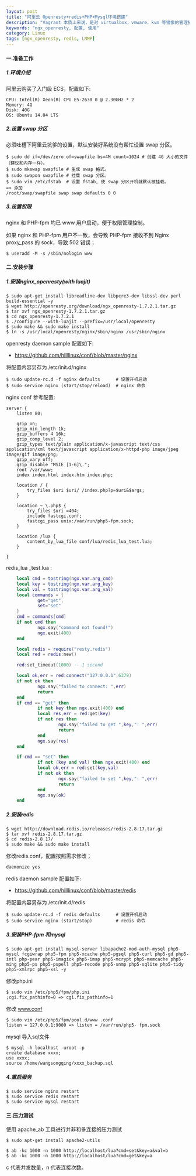 ```yaml
---
layout: post
title: "阿里云 Openresty+redis+PHP+Mysql环境搭建"
description: "Vagrant 本质上来说，是对 virtualbox，vmware，kvm 等镜像的管理操作，是一个中间层技术。使用它的前提是你本机必须有 virtualbox，vmware，kvm 等虚拟机。"
keywords: "ngx_openresty, 配置, 使用"
category: Linux
tags: [ngx_openresty, redis, LNMP]
---
```


#### 一.准备工作

##### 1.环境介绍

阿里云购买了入门级 ECS，配置如下:

    CPU: Intel(R) Xeon(R) CPU E5-2630 0 @ 2.30GHz * 2
    Memory: 4G
    Disk: 40G
    OS: Ubuntu 14.04 LTS


##### 2.设置 swap 分区

必须吐槽下阿里云坑爹的设置，默认安装好系统没有帮忙设置 swap 分区。

    $ sudo dd if=/dev/zero of=swapfile bs=4M count=1024 # 创建 4G 大小的文件（建议和内存一样）。
    $ sudo mkswap swapfile # 生成 swap 格式。
    $ sudo swapon swapfile # 挂载 swap 分区。
    $ sudo vim /etc/fstab  # 设置 fstab, 使 swap 分区开机就默认被挂载。
    => 添加
    /root/swap/swapfile swap swap defaults 0 0
    
##### 3.设置权限

nginx 和 PHP-fpm 均已 www 用户启动，便于权限管理控制。

如果 nginx 和 PHP-fpm 用户不一致，会导致 PHP-fpm 接收不到 Nginx proxy_pass 的 sock，导致 502 错误；

    $ useradd -M -s /sbin/nologin www

<!-- more -->

#### 二.安装步骤

##### 1.安装nginx_openresty(with luajit)

    $ sudo apt-get install libreadline-dev libpcre3-dev libssl-dev perl build-essential -y
    $ wget http://openresty.org/download/ngx_openresty-1.7.2.1.tar.gz
    $ tar xvf ngx_openresty-1.7.2.1.tar.gz
    $ cd ngx_openresty-1.7.2.1
    $ ./configure --with-luajit --prefix=/usr/local/openresty
    $ sudo make && sudo make install
    $ ln -s /usr/local/openresty/nginx/sbin/nginx /usr/sbin/nginx
    
openresty daemon sample 配置如下:
 
- <https://github.com/hilllinux/conf/blob/master/nginx>

将配置内容另存为 /etc/init.d/nginx
 
    $ sudo update-rc.d -f nginx defaults      # 设置开机启动
    $ sudo service nginx (start/stop/reload)  # nginx 命令
    
nginx conf 参考配置:

    server {  
        listen 80;  
        
        gzip on; 
        gzip_min_length 1k; 
        gzip_buffers 4 16k; 
        gzip_comp_level 2; 
        gzip_types text/plain application/x-javascript text/css application/xml text/javascript application/x-httpd-php image/jpeg image/gif image/png; 
        gzip_vary off; 
        gzip_disable "MSIE [1-6]\."; 
        root /var/www;
        index index.html index.htm index.php;    
        
        location / {     
            try_files $uri $uri/ /index.php?p=$uri&$args;  
        }   

        location ~ \.php$ {
            try_files $uri =404;
            include fastcgi.conf;
            fastcgi_pass unix:/var/run/php5-fpm.sock;
        }
        
        location /lua {
            content_by_lua_file conf/lua/redis_lua_test.lua;
        }
        
    }
    
redis_lua _test.lua :

```lua
    local cmd = tostring(ngx.var.arg_cmd)
    local key = tostring(ngx.var.arg_key)
    local val = tostring(ngx.var.arg_val)
    local commands = {
            get="get",
            set="set"
    }
    cmd = commands[cmd]
    if not cmd then
            ngx.say("command not found!")
            ngx.exit(400)
    end

    local redis = require("resty.redis")
    local red = redis:new()

    red:set_timeout(1000) -- 1 second

    local ok,err = red:connect("127.0.0.1",6379)
    if not ok then
            ngx.say("failed to connect: ",err)
            return
    end
    if cmd == "get" then
            if not key then ngx.exit(400) end
            local res,err = red:get(key)
            if not res then
                    ngx.say("failed to get ",key,": ",err)
                    return
            end
            ngx.say(res)
    end

    if cmd == "set" then
            if not (key and val) then ngx.exit(400) end
            local ok,err = red:set(key,val)
            if not ok then
                    ngx.say("failed to set ",key,": ",err)
                    return
            end
            ngx.say(ok)
    end
```
    

##### 2.安装redis

    $ wget http://download.redis.io/releases/redis-2.8.17.tar.gz
    $ tar xvf redis-2.8.17.tar.gz 
    $ cd redis-2.8.17/
    $ sudo make && sudo make install
    
修改redis.conf，配置按照需求修改；

    daemonize yes
    
redis daemon sample 配置如下:

- <https://github.com/hilllinux/conf/blob/master/redis>

将配置内容另存为 /etc/init.d/redis
 
    $ sudo update-rc.d -f redis defaults      # 设置开机启动
    $ sudo service nginx (start/stop)         # redis 命令

##### 3.安装PHP-fpm 和mysql

    $ sudo apt-get install mysql-server libapache2-mod-auth-mysql php5-mysql fcgiwrap php5-fpm php5-xcache php5-pgsql php5-curl php5-gd php5-intl php-pear php5-imagick php5-imap php5-mcrypt php5-memcache php5-ming php5-ps php5-pspell php5-recode php5-snmp php5-sqlite php5-tidy php5-xmlrpc php5-xsl -y

修改php.ini

    $ sudo vim /etc/php5/fpm/php.ini
    ;cgi.fix_pathinfo=0 => cgi.fix_pathinfo=1
                                  
修改 www.conf                

    $ sudo vim /etc/php5/fpm/pool.d/www .conf
    listen = 127.0.0.1:9000 => listen = /var/run/php5- fpm.sock
    
mysql 导入sql文件                 

    $ mysql -h localhost -uroot -p      
    create database xxxx; 
    use xxxx;             
    source /home/wangsongqing/xxxx_backup.sql 
                                  
    
##### 4.重启服务

    $ sudo service nginx restart
    $ sudo service redis restart
    $ sudo service mysql restart
    
#### 三.压力测试
    
使用 apache_ab 工具进行并非和多连接的压力测试    

    $ sudo apt-get install apache2-utils
    
    $ ab -kc 1000 -n 1000 http://localhost/lua?cmd=set&key=a&val=b
    $ ab -kc 1000 -n 1000 http://localhost/lua?cmd=get&key=a
    
c 代表并发数量，n 代表连接次数。

